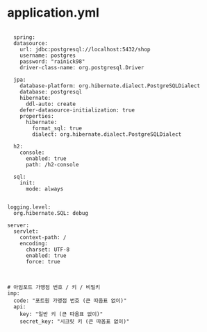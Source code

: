 # application.yml

<pre><code>
  spring:
  datasource:
    url: jdbc:postgresql://localhost:5432/shop
    username: postgres
    password: "rainick98"
    driver-class-name: org.postgresql.Driver

  jpa:
    database-platform: org.hibernate.dialect.PostgreSQLDialect
    database: postgresql
    hibernate:
      ddl-auto: create
    defer-datasource-initialization: true
    properties:
      hibernate:
        format_sql: true
        dialect: org.hibernate.dialect.PostgreSQLDialect

  h2:
    console:
      enabled: true
      path: /h2-console

  sql:
    init:
      mode: always


logging.level:
  org.hibernate.SQL: debug

server:
  servlet:
    context-path: /
    encoding:
      charset: UTF-8
      enabled: true
      force: true



# 아임포트 가맹점 번호 / 키 / 비밀키
imp:
  code: "포트원 가맹점 번호 (큰 따옴표 없이)"
  api:
    key: "일반 키 (큰 따옴표 없이)"
    secret_key: "시크릿 키 (큰 따옴표 없이)"
</code></pre>
